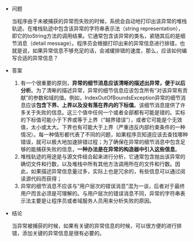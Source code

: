 - 问题

  当程序由于未被捕获的异常而失败的时候，系统会自动地打印出该异常的堆栈轨迹。在堆栈轨迹中包含该异常的字符串表示法（string representation），即它的toString方法的调用结果。它通常包含该异常的类名，紧随其后的是细节消息（detail message）。程序员会根据打印出来的异常信息进行排错，也就是说，如果异常信息不够充足的话，会减缓排错的速度，那么，应该如何编写合适的异常信息？

- 答案

  1. 有一个很重要的原则，**异常的细节消息应该清晰的描述出异常，便于以后分析**。为了清晰的描述异常，异常的细节信息应该包含所有“对该异常有贡献”的参数和域的值。例如，IndexOutOfBoundsException异常的细节消息应该**包含下界、上界以及没有落在界内的下标值**。该细节消息提供了许多关于失败的信息。这三个值中任何一个或者全部都有可能是错的。实标的下标值可能小于下界或等于上界（“越界错误”），或者它可能是个无效值，太小或太大。下界也有可能大于上界（严重违反内部约束条件的一种情况）。每一种情形都代表了不同的问题，如果程序员知道应该去查找哪种错误，就可以极大地加速排错过程；为了确保在异常的细节消息中包含足够的能捕获失败的信息，**一种办法是在异常的构造器中引入这些信息**。
  2. 堆栈轨迹的用途是与源文件结合起来进行分析，它通常包含抛出该异常的确切文件和行数，以及堆栈中所有其他方法调用所在的文件和行数。因此，如果描述异常信息量过多，实际上也是冗余的，有些信息可以通过阅读源代码而获得；
  3. 异常的细节消息不应该与“用户层次的错误消息”混为一谈，后者对于最终用户而言必须是可理解的。与用户层次的错误消息不同，异常的字符串表示法主要是让程序员或者域服务人员用来分析失败的原因。

- 结论

  当异常被捕获的时候，如果有关键的异常信息的时候，可以很方便的进行排错，添加关键的异常信息是很有必要的。